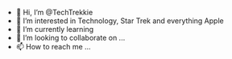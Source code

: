 - 👋 Hi, I’m @TechTrekkie
- 👀 I’m interested in Technology, Star Trek and everything Apple
- 🌱 I’m currently learning 
- 💞️ I’m looking to collaborate on ...
- 📫 How to reach me ...

<!---
TechTrekkie/TechTrekkie is a ✨ special ✨ repository because its `README.md` (this file) appears on your GitHub profile.
You can click the Preview link to take a look at your changes.
--->
